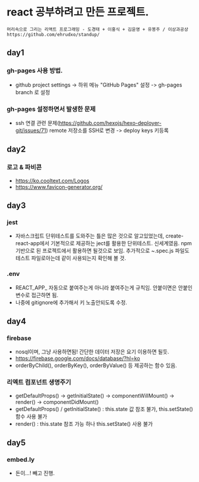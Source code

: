 # react 공부하려고 만든 프로젝트.
```
머리속으로 그리는 리액트 프로그래밍 - 도경태 + 이홍식 + 김윤영 + 유봉주 / 이상과공상
https://github.com/ehrudxo/standup/

```

## day1
### gh-pages 사용 방법.
* github project settings -> 하위 메뉴 "GitHub Pages" 설정 -> gh-pages branch 로 설정

### gh-pages 설정하면서 발생한 문제
 * ssh 연결 관련 문제(https://github.com/hexojs/hexo-deployer-git/issues/71)
 remote 저장소를 SSH로 변경 -> deploy keys 키등록



## day2
### 로고 & 파비콘
 * https://ko.cooltext.com/Logos
 * https://www.favicon-generator.org/


## day3
### jest
 * 자바스크립트 단위테스트를 도와주는 틀은 많은 것으로 알고있었는데, create-react-app에서 기본적으로 제공하는 ject를 활용한 단위테스트. 신세계였음. npm 기반으로 된 프로젝트에서 활용하면 될것으로 보임. 추가적으로 ~.spec.js 파일도 테스트 파일로아는데 같이 사용되는지 확인해 볼 것.

 ### .env
  * REACT_APP_ 자동으로 붙여주는게 아니라 붙여주는게 규칙임. 안붙이면은 안붙인 변수로 접근하면 됨.
  * 나중에 gitignore에 추가해서 키 노출안되도록 수정. 


## day4
### firebase 
 * nosql이며, 그냥 사용하면됨! 간단한 데이터 저장은 요기 이용하면 될듯.
 * https://firebase.google.com/docs/database/?hl=ko
 * orderByChild(), orderByKey(), orderByValue() 등 제공하는 함수 있음.

### 리엑트 컴포넌트 생명주기
 * getDefaultProps() -> getInitialState() -> componentWillMount() -> render() -> componentDidMount()
 * getDefaultProps() / getInitialState() : this.state 값 참조 불가, this.setState() 함수 사용 불가
 * render() : this.state 참조 가능 하나 this.setState() 사용 불가


## day5
### embed.ly
 * 돈이...! 빼고 진행.

 